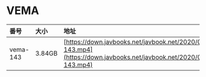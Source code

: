 # VEMA

| 番号 | 大小 | 地址 |
| :--- | :--- | :--- |
| vema-143 | 3.84GB | [https://down.javbooks.net/javbook.net/2020/06/22/vema-143.mp4](https://down.javbooks.net/javbook.net/2020/06/22/vema-143.mp4) |

